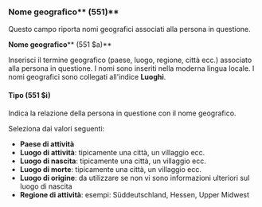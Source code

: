 ### Nome geografico** (551)**

Questo campo riporta nomi geografici associati alla persona in questione.

 

**Nome geografico****  (551 $a)**

Inserisci il termine geografico (paese, luogo, regione, città ecc.) associato alla persona in questione. I nomi sono inseriti nella moderna lingua locale. I nomi geografici sono collegati all'indice **Luoghi**.

 

#### Tipo (551 $i)

Indica la relazione della persona in questione con il nome geografico.

Seleziona dai valori seguenti:

- **Paese di attività**  
- **Luogo di attività**: tipicamente una città, un villaggio ecc.
- **Luogo di nascita**: tipicamente una città, un villaggio ecc. 
- **Luogo di morte**: tipicamente una città, un villaggio ecc.
- **Luogo di origine**: da utilizzare se non vi sono informazioni ulteriori sul luogo di nascita
- **Regione di attività**: esempi: Süddeutschland, Hessen, Upper Midwest